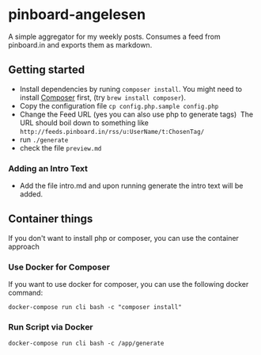 pinboard-angelesen
==================
A simple aggregator for my weekly posts. Consumes a feed from pinboard.in and exports them as markdown.

## Getting started
- Install dependencies by runing `composer install`.
  You might need to install [Composer](https://getcomposer.org/) first, (try `brew install composer`).
- Copy the configuration file `cp config.php.sample config.php`
- Change the Feed URL (yes you can also use php to generate tags)
  The URL should boil down to something like `http://feeds.pinboard.in/rss/u:UserName/t:ChosenTag/`
- run `./generate`
- check the file `preview.md`

### Adding an Intro Text
- Add the file intro.md and upon running generate the intro text will be added.


## Container things
If you don't want to install php or composer, you can use the container approach

### Use Docker for Composer
If you want to use docker for composer, you can use the following docker command:

```
docker-compose run cli bash -c "composer install"
```

### Run Script via Docker

```
docker-compose run cli bash -c /app/generate
```
